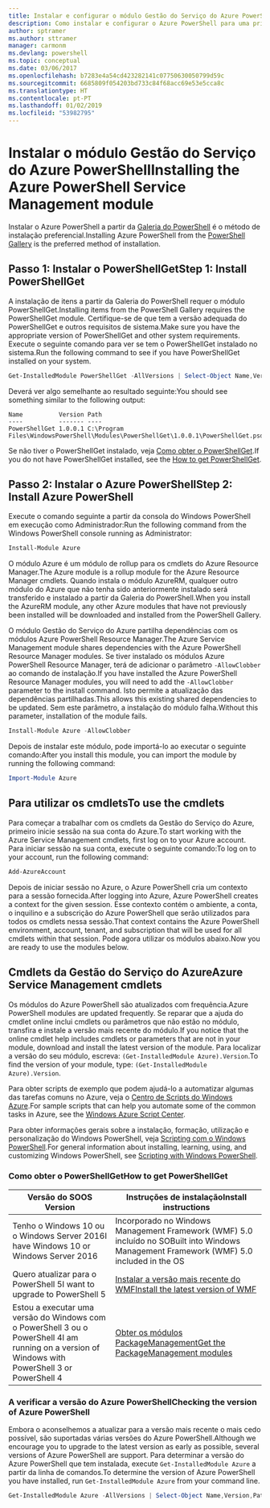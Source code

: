 ```yaml
---
title: Instalar e configurar o módulo Gestão do Serviço do Azure PowerShell | Microsoft Docs
description: Como instalar e configurar o Azure PowerShell para uma primeira utilização.
author: sptramer
ms.author: sttramer
manager: carmonm
ms.devlang: powershell
ms.topic: conceptual
ms.date: 03/06/2017
ms.openlocfilehash: b7283e4a54cd423282141c07750630050799d59c
ms.sourcegitcommit: 6685809f054203bd733c84f68acc69e53e5cca8c
ms.translationtype: HT
ms.contentlocale: pt-PT
ms.lasthandoff: 01/02/2019
ms.locfileid: "53982795"
---
```

# <a name="installing-the-azure-powershell-service-management-module"></a><span data-ttu-id="a0f38-103">Instalar o módulo Gestão do Serviço do Azure PowerShell</span><span class="sxs-lookup"><span data-stu-id="a0f38-103">Installing the Azure PowerShell Service Management module</span></span>

<span data-ttu-id="a0f38-104">Instalar o Azure PowerShell a partir da [Galeria do PowerShell](https://www.powershellgallery.com/) é o método de instalação preferencial.</span><span class="sxs-lookup"><span data-stu-id="a0f38-104">Installing Azure PowerShell from the [PowerShell Gallery](https://www.powershellgallery.com/) is the preferred method of installation.</span></span>

## <a name="step-1-install-powershellget"></a><span data-ttu-id="a0f38-105">Passo 1: Instalar o PowerShellGet</span><span class="sxs-lookup"><span data-stu-id="a0f38-105">Step 1: Install PowerShellGet</span></span>

<span data-ttu-id="a0f38-106">A instalação de itens a partir da Galeria do PowerShell requer o módulo PowerShellGet.</span><span class="sxs-lookup"><span data-stu-id="a0f38-106">Installing items from the PowerShell Gallery requires the PowerShellGet module.</span></span> <span data-ttu-id="a0f38-107">Certifique-se de que tem a versão adequada do PowerShellGet e outros requisitos de sistema.</span><span class="sxs-lookup"><span data-stu-id="a0f38-107">Make sure you have the appropriate version of PowerShellGet and other system requirements.</span></span> <span data-ttu-id="a0f38-108">Execute o seguinte comando para ver se tem o PowerShellGet instalado no sistema.</span><span class="sxs-lookup"><span data-stu-id="a0f38-108">Run the following command to see if you have PowerShellGet installed on your system.</span></span>

```powershell
Get-InstalledModule PowerShellGet -AllVersions | Select-Object Name,Version,Path
```

<span data-ttu-id="a0f38-109">Deverá ver algo semelhante ao resultado seguinte:</span><span class="sxs-lookup"><span data-stu-id="a0f38-109">You should see something similar to the following output:</span></span>

```output
Name          Version Path
----          ------- ----
PowerShellGet 1.0.0.1 C:\Program Files\WindowsPowerShell\Modules\PowerShellGet\1.0.0.1\PowerShellGet.psd1
```

<span data-ttu-id="a0f38-110">Se não tiver o PowerShellGet instalado, veja [Como obter o PowerShellGet](#how-to-get-powershellget).</span><span class="sxs-lookup"><span data-stu-id="a0f38-110">If you do not have PowerShellGet installed, see the [How to get PowerShellGet](#how-to-get-powershellget).</span></span>

## <a name="step-2-install-azure-powershell"></a><span data-ttu-id="a0f38-111">Passo 2: Instalar o Azure PowerShell</span><span class="sxs-lookup"><span data-stu-id="a0f38-111">Step 2: Install Azure PowerShell</span></span>

<span data-ttu-id="a0f38-112">Execute o comando seguinte a partir da consola do Windows PowerShell em execução como Administrador:</span><span class="sxs-lookup"><span data-stu-id="a0f38-112">Run the following command from the Windows PowerShell console running as Administrator:</span></span>

```powershell
Install-Module Azure
```

<span data-ttu-id="a0f38-113">O módulo Azure é um módulo de rollup para os cmdlets do Azure Resource Manager.</span><span class="sxs-lookup"><span data-stu-id="a0f38-113">The Azure module is a rollup module for the Azure Resource Manager cmdlets.</span></span> <span data-ttu-id="a0f38-114">Quando instala o módulo AzureRM, qualquer outro módulo do Azure que não tenha sido anteriormente instalado será transferido e instalado a partir da Galeria do PowerShell.</span><span class="sxs-lookup"><span data-stu-id="a0f38-114">When you install the AzureRM module, any other Azure modules that have not previously been installed will be downloaded and installed from the PowerShell Gallery.</span></span>

<span data-ttu-id="a0f38-115">O módulo Gestão do Serviço do Azure partilha dependências com os módulos Azure PowerShell Resource Manager.</span><span class="sxs-lookup"><span data-stu-id="a0f38-115">The Azure Service Management module shares dependencies with the Azure PowerShell Resource Manager modules.</span></span> <span data-ttu-id="a0f38-116">Se tiver instalado os módulos Azure PowerShell Resource Manager, terá de adicionar o parâmetro `-AllowClobber` ao comando de instalação.</span><span class="sxs-lookup"><span data-stu-id="a0f38-116">If you have installed the Azure PowerShell Resource Manager modules, you will need to add the `-AllowClobber` parameter to the install command.</span></span> <span data-ttu-id="a0f38-117">Isto permite a atualização das dependências partilhadas.</span><span class="sxs-lookup"><span data-stu-id="a0f38-117">This allows this existing shared dependencies to be updated.</span></span> <span data-ttu-id="a0f38-118">Sem este parâmetro, a instalação do módulo falha.</span><span class="sxs-lookup"><span data-stu-id="a0f38-118">Without this parameter, installation of the module fails.</span></span>

```powershell
Install-Module Azure -AllowClobber
```

<span data-ttu-id="a0f38-119">Depois de instalar este módulo, pode importá-lo ao executar o seguinte comando:</span><span class="sxs-lookup"><span data-stu-id="a0f38-119">After you install this module, you can import the module by running the following command:</span></span>

```powershell
Import-Module Azure
```

## <a name="to-use-the-cmdlets"></a><span data-ttu-id="a0f38-120">Para utilizar os cmdlets</span><span class="sxs-lookup"><span data-stu-id="a0f38-120">To use the cmdlets</span></span>

<span data-ttu-id="a0f38-121">Para começar a trabalhar com os cmdlets da Gestão do Serviço do Azure, primeiro inicie sessão na sua conta do Azure.</span><span class="sxs-lookup"><span data-stu-id="a0f38-121">To start working with the Azure Service Management cmdlets, first log on to your Azure account.</span></span> <span data-ttu-id="a0f38-122">Para iniciar sessão na sua conta, execute o seguinte comando:</span><span class="sxs-lookup"><span data-stu-id="a0f38-122">To log on to your account, run the following command:</span></span>

```powershell
Add-AzureAccount
```

<span data-ttu-id="a0f38-123">Depois de iniciar sessão no Azure, o Azure PowerShell cria um contexto para a sessão fornecida.</span><span class="sxs-lookup"><span data-stu-id="a0f38-123">After logging into Azure, Azure PowerShell creates a context for the given session.</span></span> <span data-ttu-id="a0f38-124">Esse contexto contém o ambiente, a conta, o inquilino e a subscrição do Azure PowerShell que serão utilizados para todos os cmdlets nessa sessão.</span><span class="sxs-lookup"><span data-stu-id="a0f38-124">That context contains the Azure PowerShell environment, account, tenant, and subscription that will be used for all cmdlets within that session.</span></span> <span data-ttu-id="a0f38-125">Pode agora utilizar os módulos abaixo.</span><span class="sxs-lookup"><span data-stu-id="a0f38-125">Now you are ready to use the modules below.</span></span>

## <a name="azure-service-management-cmdlets"></a><span data-ttu-id="a0f38-126">Cmdlets da Gestão do Serviço do Azure</span><span class="sxs-lookup"><span data-stu-id="a0f38-126">Azure Service Management cmdlets</span></span>

<span data-ttu-id="a0f38-127">Os módulos do Azure PowerShell são atualizados com frequência.</span><span class="sxs-lookup"><span data-stu-id="a0f38-127">Azure PowerShell modules are updated frequently.</span></span> <span data-ttu-id="a0f38-128">Se reparar que a ajuda do cmdlet online inclui cmdlets ou parâmetros que não estão no módulo, transfira e instale a versão mais recente do módulo.</span><span class="sxs-lookup"><span data-stu-id="a0f38-128">If you notice that the online cmdlet help includes cmdlets or parameters that are not in your module, download and install the latest version of the module.</span></span> <span data-ttu-id="a0f38-129">Para localizar a versão do seu módulo, escreva: `(Get-InstalledModule Azure).Version`.</span><span class="sxs-lookup"><span data-stu-id="a0f38-129">To find the version of your module, type: `(Get-InstalledModule Azure).Version`.</span></span>

<span data-ttu-id="a0f38-130">Para obter scripts de exemplo que podem ajudá-lo a automatizar algumas das tarefas comuns no Azure, veja o [Centro de Scripts do Windows Azure](http://www.windowsazure.com/documentation/scripts/).</span><span class="sxs-lookup"><span data-stu-id="a0f38-130">For sample scripts that can help you automate some of the common tasks in Azure, see the [Windows Azure Script Center](http://www.windowsazure.com/documentation/scripts/).</span></span>

<span data-ttu-id="a0f38-131">Para obter informações gerais sobre a instalação, formação, utilização e personalização do Windows PowerShell, veja [Scripting com o Windows PowerShell](http://go.microsoft.com/fwlink/p/?linkid=320210).</span><span class="sxs-lookup"><span data-stu-id="a0f38-131">For general information about installing, learning, using, and customizing Windows PowerShell, see [Scripting with Windows PowerShell](http://go.microsoft.com/fwlink/p/?linkid=320210).</span></span>

### <a name="how-to-get-powershellget"></a><span data-ttu-id="a0f38-132">Como obter o PowerShellGet</span><span class="sxs-lookup"><span data-stu-id="a0f38-132">How to get PowerShellGet</span></span>

|<span data-ttu-id="a0f38-133">Versão do SO</span><span class="sxs-lookup"><span data-stu-id="a0f38-133">OS Version</span></span>|<span data-ttu-id="a0f38-134">Instruções de instalação</span><span class="sxs-lookup"><span data-stu-id="a0f38-134">Install instructions</span></span>|
|---|---|
|<span data-ttu-id="a0f38-135">Tenho o Windows 10 ou o Windows Server 2016</span><span class="sxs-lookup"><span data-stu-id="a0f38-135">I have Windows 10 or Windows Server 2016</span></span>|<span data-ttu-id="a0f38-136">Incorporado no Windows Management Framework (WMF) 5.0 incluído no SO</span><span class="sxs-lookup"><span data-stu-id="a0f38-136">Built into Windows Management Framework (WMF) 5.0 included in the OS</span></span>|
|<span data-ttu-id="a0f38-137">Quero atualizar para o PowerShell 5</span><span class="sxs-lookup"><span data-stu-id="a0f38-137">I want to upgrade to PowerShell 5</span></span>|[<span data-ttu-id="a0f38-138">Instalar a versão mais recente do WMF</span><span class="sxs-lookup"><span data-stu-id="a0f38-138">Install the latest version of WMF</span></span>](https://www.microsoft.com/en-us/download/details.aspx?id=54616)|
|<span data-ttu-id="a0f38-139">Estou a executar uma versão do Windows com o PowerShell 3 ou o PowerShell 4</span><span class="sxs-lookup"><span data-stu-id="a0f38-139">I am running on a version of Windows with PowerShell 3 or PowerShell 4</span></span>|[<span data-ttu-id="a0f38-140">Obter os módulos PackageManagement</span><span class="sxs-lookup"><span data-stu-id="a0f38-140">Get the PackageManagement modules</span></span>](http://go.microsoft.com/fwlink/?LinkID=746217)|

<div id="helpmechoose"/>

### <a name="checking-the-version-of-azure-powershell"></a><span data-ttu-id="a0f38-141">A verificar a versão do Azure PowerShell</span><span class="sxs-lookup"><span data-stu-id="a0f38-141">Checking the version of Azure PowerShell</span></span>

<span data-ttu-id="a0f38-142">Embora o aconselhemos a atualizar para a versão mais recente o mais cedo possível, são suportadas várias versões do Azure PowerShell.</span><span class="sxs-lookup"><span data-stu-id="a0f38-142">Although we encourage you to upgrade to the latest version as early as possible, several versions of Azure PowerShell are support.</span></span> <span data-ttu-id="a0f38-143">Para determinar a versão do Azure PowerShell que tem instalada, execute `Get-InstalledModule Azure` a partir da linha de comandos.</span><span class="sxs-lookup"><span data-stu-id="a0f38-143">To determine the version of Azure PowerShell you have installed, run `Get-InstalledModule Azure` from your command line.</span></span>

```powershell
Get-InstalledModule Azure -AllVersions | Select-Object Name,Version,Path
```
